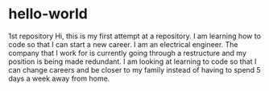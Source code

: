 # hello-world
1st repository
Hi, this is my first attempt at a repository. I am learning how to code so that I can start a new career. I am an electrical engineer. The company that I work for is currently going through a restructure and my position is being made redundant. I am looking at learning to code so that I can change careers and be closer to my family instead of having to spend 5 days a week away from home. 
